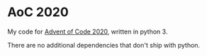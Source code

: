 # AoC 2020
My code for [Advent of Code 2020](https://adventofcode.com/2020), written in python 3.

There are no additional dependencies that don't ship with python.